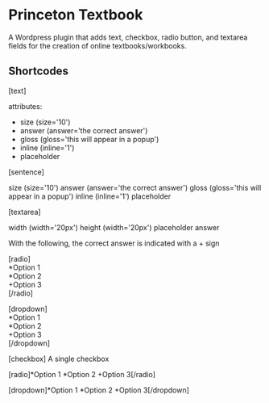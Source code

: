 # Princeton Textbook

A Wordpress plugin that adds text, checkbox, radio button, and textarea fields for the creation of online textbooks/workbooks.

## Shortcodes

[text]

attributes:

- size (size='10')
- answer (answer='the correct answer')
- gloss (gloss='this will appear in a popup')
- inline (inline='1')
- placeholder
 
[sentence]

 size (size='10')
 answer (answer='the correct answer')
 gloss (gloss='this will appear in a popup')
 inline (inline='1')
 placeholder

[textarea]

  width (width='20px')
  height (width='20px')
  placeholder
  answer

With the following, the correct answer is indicated with a + sign

[radio]<br/>
*Option 1<br/>
*Option 2<br/>
+Option 3<br/>
[/radio]

[dropdown]<br/>
*Option 1<br/>
*Option 2<br/>
+Option 3<br/>
[/dropdown]

[checkbox] A single checkbox


[radio]*Option 1 *Option 2 +Option 3[/radio]

[dropdown]*Option 1 *Option 2 +Option 3[/dropdown]

